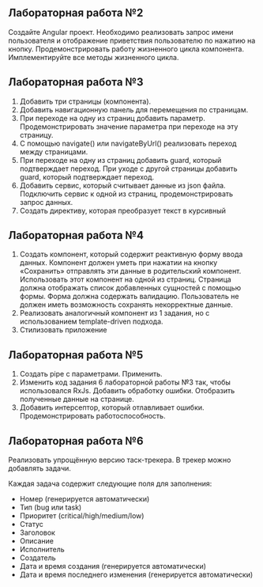 ## Лабораторная работа №2

Создайте Angular проект. Необходимо реализовать запрос имени пользователя и отображение приветствия пользователю по нажатию на кнопку.
Продемонстрировать работу жизненного цикла компонента. Имплементируйте все методы жизненного цикла.

## Лабораторная работа №3
1. Добавить три страницы (компонента).
2. Добавить навигационную панель для перемещения по страницам.
3. При переходе на одну из страниц добавить параметр. Продемонстрировать значение параметра при переходе на эту страницу.
4. С помощью navigate() или navigateByUrl() реализовать переход между страницами.
5. При переходе на одну из страниц добавить guard, который подтверждает переход. При уходе с другой страницы добавить guard, который подтверждает переход.
6. Добавить сервис, который считывает данные из json файла. Подключить сервис к одной из страниц, продемонстрировать запрос данных.
7. Создать директиву, которая преобразует текст в курсивный

## Лабораторная работа №4
1. Создать компонент, который содержит реактивную форму ввода данных. Компонент должен уметь при
нажатии на кнопку «Сохранить» отправлять эти данные в родительский компонент. Использовать этот
компонент на одной из страниц. Страница должна отображать список добавленных сущностей с
помощью формы. Форма должна содержать валидацию. Пользователь не должен иметь возможность
сохранять некорректные данные.
2. Реализовать аналогичный компонент из 1 задания, но с использованием template-driven подхода.
3. Стилизовать приложение
   
## Лабораторная работа №5

1. Создать pipe с параметрами. Применить.
2. Изменить код задания 6 лабораторной работы №3 так, чтобы использовался RxJs. Добавить обработку ошибки. Отобразить полученные данные на странице.
3. Добавить интерсептор, который отлавливает ошибки. Продемонстрировать работоспособность.

## Лабораторная работа №6

Реализовать упрощённую версию таск-трекера. В трекер можно добавлять задачи.

Каждая задача содержит следующие поля для заполнения:
* Номер (генерируется автоматически)
* Тип (bug или task)
* Приоритет (critical/high/medium/low)
* Статус
* Заголовок
* Описание
* Исполнитель
* Создатель
* Дата и время создания (генерируется автоматически)
* Дата и время последнего изменения (генерируется автоматически)
